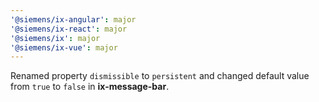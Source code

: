```yaml
---
'@siemens/ix-angular': major
'@siemens/ix-react': major
'@siemens/ix': major
'@siemens/ix-vue': major
---
```


Renamed property `dismissible` to `persistent` and changed default value from `true` to `false` in **ix-message-bar**.
